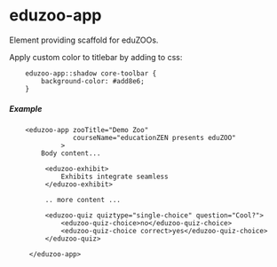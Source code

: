 eduzoo-app
==========

Element providing scaffold for eduZOOs.

Apply custom color to titlebar by adding to css:

        eduzoo-app::shadow core-toolbar {
            background-color: #add8e6;
        }

##### Example

        <eduzoo-app zooTitle="Demo Zoo"
                    courseName="educationZEN presents eduZOO"
                 >
            Body content...

             <eduzoo-exhibit>
                 Exhibits integrate seamless
             </eduzoo-exhibit>

             .. more content ...

             <eduzoo-quiz quiztype="single-choice" question="Cool?">
                 <eduzoo-quiz-choice>no</eduzoo-quiz-choice>
                 <eduzoo-quiz-choice correct>yes</eduzoo-quiz-choice>
             </eduzoo-quiz>

         </eduzoo-app>